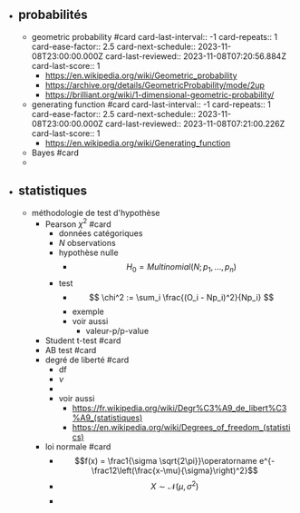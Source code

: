 - ## probabilités
	- geometric probability #card
	  card-last-interval:: -1
	  card-repeats:: 1
	  card-ease-factor:: 2.5
	  card-next-schedule:: 2023-11-08T23:00:00.000Z
	  card-last-reviewed:: 2023-11-08T07:20:56.884Z
	  card-last-score:: 1
		- https://en.wikipedia.org/wiki/Geometric_probability
		- https://archive.org/details/GeometricProbability/mode/2up
		- https://brilliant.org/wiki/1-dimensional-geometric-probability/
	- generating function #card
	  card-last-interval:: -1
	  card-repeats:: 1
	  card-ease-factor:: 2.5
	  card-next-schedule:: 2023-11-08T23:00:00.000Z
	  card-last-reviewed:: 2023-11-08T07:21:00.226Z
	  card-last-score:: 1
		- https://en.wikipedia.org/wiki/Generating_function
	- Bayes #card
	-
- ## statistiques
	- méthodologie de test d'hypothèse
		- Pearson $\chi^2$ #card
			- données catégoriques
			- $N$ observations
			- hypothèse nulle
				- $$
				  H_0 = Multinomial(N;p_1,...,p_n)
				  $$
			- test
				- $$
				  \chi^2 := \sum_i \frac{(O_i - Np_i)^2}{Np_i}
				  $$
				- exemple
				- voir aussi
					- valeur-p/p-value
		- Student t-test #card
		- AB test #card
		- degré de liberté #card
			- df
			- $\nu$
			-
			- voir aussi
				- https://fr.wikipedia.org/wiki/Degr%C3%A9_de_libert%C3%A9_(statistiques)
				- https://en.wikipedia.org/wiki/Degrees_of_freedom_(statistics)
		- loi normale #card
			- $$f(x) = \frac1{\sigma \sqrt{2\pi}}\operatorname e^{-\frac12\left(\frac{x-\mu}{\sigma}\right)^2}$$
			- $$X\sim\mathcal N(\mu,\sigma^2)$$
			-